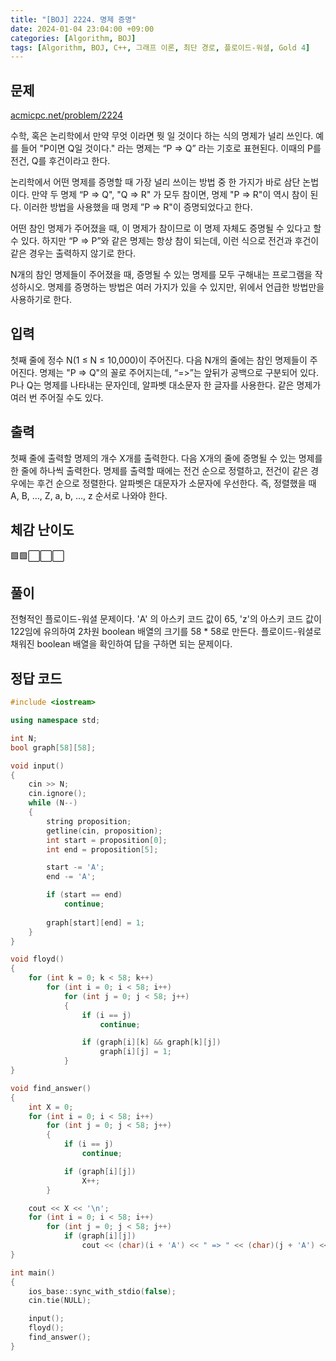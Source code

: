 ```yaml
---
title: "[BOJ] 2224. 명제 증명"
date: 2024-01-04 23:04:00 +09:00
categories: [Algorithm, BOJ]
tags: [Algorithm, BOJ, C++, 그래프 이론, 최단 경로, 플로이드-워셜, Gold 4]
---
```

## **문제**
[acmicpc.net/problem/2224](https://www.acmicpc.net/problem/2224)
<br>

수학, 혹은 논리학에서 만약 무엇 이라면 뭣 일 것이다 하는 식의 명제가 널리 쓰인다. 예를 들어 "P이면 Q일 것이다." 라는 명제는 “P => Q” 라는 기호로 표현된다. 이때의 P를 전건, Q를 후건이라고 한다.

논리학에서 어떤 명제를 증명할 때 가장 널리 쓰이는 방법 중 한 가지가 바로 삼단 논법이다. 만약 두 명제 “P => Q", "Q => R" 가 모두 참이면, 명제 "P => R"이 역시 참이 된다. 이러한 방법을 사용했을 때 명제 ”P => R"이 증명되었다고 한다.

어떤 참인 명제가 주어졌을 때, 이 명제가 참이므로 이 명제 자체도 증명될 수 있다고 할 수 있다. 하지만 “P => P”와 같은 명제는 항상 참이 되는데, 이런 식으로 전건과 후건이 같은 경우는 출력하지 않기로 한다.

N개의 참인 명제들이 주어졌을 때, 증명될 수 있는 명제를 모두 구해내는 프로그램을 작성하시오. 명제를 증명하는 방법은 여러 가지가 있을 수 있지만, 위에서 언급한 방법만을 사용하기로 한다.
<br>

## **입력**
첫째 줄에 정수 N(1 ≤ N ≤ 10,000)이 주어진다. 다음 N개의 줄에는 참인 명제들이 주어진다. 명제는 "P => Q"의 꼴로 주어지는데, “=>”는 앞뒤가 공백으로 구분되어 있다. P나 Q는 명제를 나타내는 문자인데, 알파벳 대소문자 한 글자를 사용한다. 같은 명제가 여러 번 주어질 수도 있다.
<br>

## **출력**
첫째 줄에 출력할 명제의 개수 X개를 출력한다. 다음 X개의 줄에 증명될 수 있는 명제를 한 줄에 하나씩 출력한다. 명제를 출력할 때에는 전건 순으로 정렬하고, 전건이 같은 경우에는 후건 순으로 정렬한다. 알파벳은 대문자가 소문자에 우선한다. 즉, 정렬했을 때 A, B, …, Z, a, b, …, z 순서로 나와야 한다.
<br>

## **체감 난이도**
🟩🟩⬜⬜⬜
<br>

## **풀이**
전형적인 플로이드-워셜 문제이다. 'A' 의 아스키 코드 값이 65, 'z'의 아스키 코드 값이 122임에 유의하여 2차원 boolean 배열의 크기를 58 * 58로 만든다. 플로이드-워셜로 채워진 boolean 배열을 확인하여 답을 구하면 되는 문제이다.
<br>

## **정답 코드**
```c++
#include <iostream>

using namespace std;

int N;
bool graph[58][58];

void input()
{
    cin >> N;
    cin.ignore();
    while (N--)
    {
        string proposition;
        getline(cin, proposition);
        int start = proposition[0];
        int end = proposition[5];

        start -= 'A';
        end -= 'A';

        if (start == end)
            continue;
        
        graph[start][end] = 1;
    }
}

void floyd()
{
    for (int k = 0; k < 58; k++)
        for (int i = 0; i < 58; i++)
            for (int j = 0; j < 58; j++)
            {
                if (i == j)
                    continue;

                if (graph[i][k] && graph[k][j])
                    graph[i][j] = 1;
            }
}

void find_answer()
{
    int X = 0;
    for (int i = 0; i < 58; i++)
        for (int j = 0; j < 58; j++)
        {
            if (i == j)
                continue;

            if (graph[i][j])
                X++;
        }

    cout << X << '\n';
    for (int i = 0; i < 58; i++)
        for (int j = 0; j < 58; j++)
            if (graph[i][j])
                cout << (char)(i + 'A') << " => " << (char)(j + 'A') << '\n';
}

int main()
{
    ios_base::sync_with_stdio(false);
    cin.tie(NULL);

    input();
    floyd();
    find_answer();
}
```